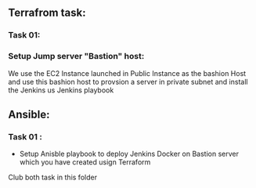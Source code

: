 ## Terrafrom task:
### Task 01:

### Setup Jump server "Bastion" host:

We use the EC2 Instance launched in Public Instance as the bashion Host and use this bashion host to provsion a server in private subnet and install the Jenkins us Jenkins playbook

 
## Ansible: 
### Task 01 :
 - Setup Anisble playbook to deploy Jenkins Docker on Bastion server which you have created usign Terraform


Club both task in this folder
